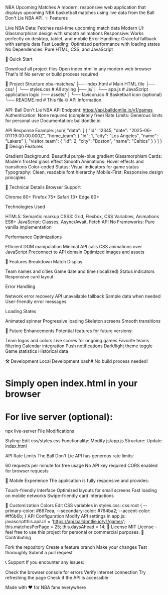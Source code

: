  NBA Upcoming Matches
A modern, responsive web application that displays upcoming NBA basketball matches using live data from the Ball Don't Lie NBA API.
✨ Features

Live NBA Data: Fetches real-time upcoming match data
Modern UI: Glassmorphism design with smooth animations
Responsive: Works perfectly on desktop, tablet, and mobile
Error Handling: Graceful fallback with sample data
Fast Loading: Optimized performance with loading states
No Dependencies: Pure HTML, CSS, and JavaScript

🚀 Quick Start

Download all project files
Open index.html in any modern web browser
That's it! No server or build process required

📁 Project Structure
nba-matches/
├── index.html          # Main HTML file
├── css/
│   └── styles.css      # All styling
├── js/
│   └── app.js          # JavaScript application logic
├── assets/
│   └── favicon.ico     # Basketball icon (optional)
└── README.md           # This file
🌐 API Information

API: Ball Don't Lie NBA API
Endpoint: https://api.balldontlie.io/v1/games
Authentication: None required (completely free)
Rate Limits: Generous limits for personal use
Documentation: balldontlie.io

API Response Example:
json{
  "data": [
    {
      "id": 12345,
      "date": "2025-06-01T19:00:00.000Z",
      "home_team": {
        "id": 1,
        "city": "Los Angeles",
        "name": "Lakers"
      },
      "visitor_team": {
        "id": 2,
        "city": "Boston",
        "name": "Celtics"
      }
    }
  ]
}
🎨 Design Features

Gradient Background: Beautiful purple-blue gradient
Glassmorphism Cards: Modern frosted glass effect
Smooth Animations: Hover effects and transitions
Color-coded Status: Visual indicators for game status
Typography: Clean, readable font hierarchy
Mobile-First: Responsive design principles

🔧 Technical Details
Browser Support

Chrome 80+
Firefox 75+
Safari 13+
Edge 80+

Technologies Used

HTML5: Semantic markup
CSS3: Grid, Flexbox, CSS Variables, Animations
ES6+ JavaScript: Classes, Async/Await, Fetch API
No Frameworks: Pure vanilla implementation

Performance Optimizations

Efficient DOM manipulation
Minimal API calls
CSS animations over JavaScript
Preconnect to API domain
Optimized images and assets

🎯 Features Breakdown
Match Display

Team names and cities
Game date and time (localized)
Status indicators
Responsive card layout

Error Handling

Network error recovery
API unavailable fallback
Sample data when needed
User-friendly error messages

Loading States

Animated spinner
Progressive loading
Skeleton screens
Smooth transitions

🔄 Future Enhancements
Potential features for future versions:

 Team logos and colors
 Live scores for ongoing games
 Favorite teams filtering
 Calendar integration
 Push notifications
 Dark/light theme toggle
 Game statistics
 Historical data

🛠️ Development
Local Development
bash# No build process needed!
# Simply open index.html in your browser

# For live server (optional):
npx live-server
File Modifications

Styling: Edit css/styles.css
Functionality: Modify js/app.js
Structure: Update index.html

API Rate Limits
The Ball Don't Lie API has generous rate limits:

60 requests per minute for free usage
No API key required
CORS enabled for browser requests

📱 Mobile Experience
The application is fully responsive and provides:

Touch-friendly interface
Optimized layouts for small screens
Fast loading on mobile networks
Swipe-friendly card interactions

🎨 Customization
Colors
Edit CSS variables in styles.css:
css:root {
  --primary-color: #667eea;
  --secondary-color: #764ba2;
  --accent-color: #ff6b6b;
}
API Configuration
Modify API settings in app.js:
javascriptthis.apiUrl = 'https://api.balldontlie.io/v1/games';
this.matchesPerPage = 25;
this.daysAhead = 14;
📄 License
MIT License - feel free to use this project for personal or commercial purposes.
🤝 Contributing

Fork the repository
Create a feature branch
Make your changes
Test thoroughly
Submit a pull request

📞 Support
If you encounter any issues:

Check the browser console for errors
Verify internet connection
Try refreshing the page
Check if the API is accessible


Made with ❤️ for NBA fans everywhere